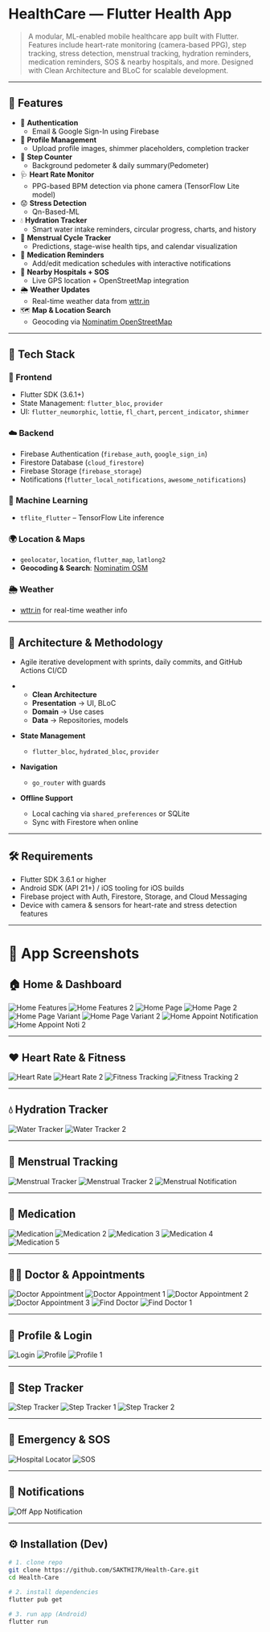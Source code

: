 # HealthCare — Flutter Health App

> A modular, ML-enabled mobile healthcare app built with Flutter. Features include heart-rate monitoring (camera-based PPG), step tracking, stress detection, menstrual tracking, hydration reminders, medication reminders, SOS & nearby hospitals, and more. Designed with Clean Architecture and BLoC for scalable development.

---

## 🚀 Features
- 🔐 **Authentication**
  - Email & Google Sign-In using Firebase
- 👤 **Profile Management**
  - Upload profile images, shimmer placeholders, completion tracker
- 🚶 **Step Counter**
  - Background pedometer & daily summary(Pedometer)
- 🩺 **Heart Rate Monitor**
  - PPG-based BPM detection via phone camera (TensorFlow Lite model)
- 😟 **Stress Detection**
  - Qn-Based-ML 
- 💧 **Hydration Tracker**
  - Smart water intake reminders, circular progress, charts, and history
- 📆 **Menstrual Cycle Tracker**
  - Predictions, stage-wise health tips, and calendar visualization
- 💊 **Medication Reminders**
  - Add/edit medication schedules with interactive notifications
- 🏥 **Nearby Hospitals + SOS**
  - Live GPS location + OpenStreetMap integration
- 🌦 **Weather Updates**
  - Real-time weather data from [wttr.in](https://wttr.in)
- 🗺️ **Map & Location Search**
  - Geocoding via [Nominatim OpenStreetMap](https://nominatim.openstreetmap.org)

---

## 🧭 Tech Stack
### 📱 Frontend
- Flutter SDK (3.6.1+)  
- State Management: `flutter_bloc`, `provider`  
- UI: `flutter_neumorphic`, `lottie`, `fl_chart`, `percent_indicator`, `shimmer`  

### ☁️ Backend
- Firebase Authentication (`firebase_auth`, `google_sign_in`)  
- Firestore Database (`cloud_firestore`)  
- Firebase Storage (`firebase_storage`)  
- Notifications (`flutter_local_notifications`, `awesome_notifications`)  

### 🤖 Machine Learning
- `tflite_flutter` – TensorFlow Lite inference  
  

### 🌍 Location & Maps
- `geolocator`, `location`, `flutter_map`, `latlong2`  
- **Geocoding & Search**: [Nominatim OSM](https://nominatim.openstreetmap.org)  

### 🌦 Weather
- [wttr.in](https://wttr.in) for real-time weather info  


---

## 📁 Architecture & Methodology
- Agile iterative development with sprints, daily commits, and GitHub Actions CI/CD
- - **Clean Architecture**  
  - **Presentation** → UI, BLoC  
  - **Domain** → Use cases  
  - **Data** → Repositories, models  

- **State Management**  
  - `flutter_bloc`, `hydrated_bloc`, `provider`  

- **Navigation**  
  - `go_router` with guards  

- **Offline Support**  
  - Local caching via `shared_preferences` or SQLite  
  - Sync with Firestore when online 

---

## 🛠️ Requirements
- Flutter SDK 3.6.1 or higher  
- Android SDK (API 21+) / iOS tooling for iOS builds  
- Firebase project with Auth, Firestore, Storage, and Cloud Messaging  
- Device with camera & sensors for heart-rate and stress detection features  

---
# 📸 App Screenshots

## 🏠 Home & Dashboard
![Home Features](DOCS/SCREENSHOTS/HOME_FEATURES_B_D.JPG)
![Home Features 2](DOCS/SCREENSHOTS/HOME_FEATURES_D.JPG)
![Home Page](DOCS/SCREENSHOTS/HOME_PAGE_B_D.JPG)
![Home Page 2](DOCS/SCREENSHOTS/HOME_PAGE_H_D.JPG)
![Home Page Variant](DOCS/SCREENSHOTS/HOME_PAGE_V_D.JPG)
![Home Page Variant 2](DOCS/SCREENSHOTS/HOME_PAGE_V_L.JPG)
![Home Appoint Notification](DOCS/SCREENSHOTS/HOME_PAGE_APPOINT_NOTI.JPG)
![Home Appoint Noti 2](DOCS/SCREENSHOTS/HOME_PAGE_APPOINT_NOTI_1.JPG)

---

## ❤️ Heart Rate & Fitness
![Heart Rate](DOCS/SCREENSHOTS/HEART_RATE.JPG)
![Heart Rate 2](DOCS/SCREENSHOTS/HEART_RATE_1.JPG)
![Fitness Tracking](DOCS/SCREENSHOTS/FITNESS_TRACKING.JPG)
![Fitness Tracking 2](DOCS/SCREENSHOTS/FITNESS_TRACKING_B.JPG)

---

## 💧 Hydration Tracker
![Water Tracker](DOCS/SCREENSHOTS/WATER_TRACKER.JPG)
![Water Tracker 2](DOCS/SCREENSHOTS/WATER_TRACKER_1.JPG)

---

## 🌸 Menstrual Tracking
![Menstrual Tracker](DOCS/SCREENSHOTS/MENSTRUAL_TRACKER.JPG)
![Menstrual Tracker 2](DOCS/SCREENSHOTS/MENSTRUAL_TRACKER_1.JPG)
![Menstrual Notification](DOCS/SCREENSHOTS/MENSTRUAL_PEDICATION_NOTIFICATION.JPG)

---

## 💊 Medication
![Medication](DOCS/SCREENSHOTS/MEDICATION.JPG)
![Medication 2](DOCS/SCREENSHOTS/MEDICATION2.JPG)
![Medication 3](DOCS/SCREENSHOTS/MEDICATION3.JPG)
![Medication 4](DOCS/SCREENSHOTS/MEDICATION4.JPG)
![Medication 5](DOCS/SCREENSHOTS/MEDICATION5.JPG)

---

## 🧑‍⚕️ Doctor & Appointments
![Doctor Appointment](DOCS/SCREENSHOTS/DOCTOR_APPOINTMENT.jpg)
![Doctor Appointment 1](DOCS/SCREENSHOTS/DOCTOR_APPOINTMENT_1.jpg)
![Doctor Appointment 2](DOCS/SCREENSHOTS/DOCTOR_APPOINTMENT_2.jpg)
![Doctor Appointment 3](DOCS/SCREENSHOTS/DOCTOR_APPOINTMENT_3.jpg)
![Find Doctor](DOCS/SCREENSHOTS/FIND_DOCTOR.JPG)
![Find Doctor 1](DOCS/SCREENSHOTS/FIND_DOCTOR_1.JPG)

---

## 🧍 Profile & Login
![Login](DOCS/SCREENSHOTS/LOGIN_PAGE.JPG)
![Profile](DOCS/SCREENSHOTS/PROFILE_PAGE.JPG)
![Profile 1](DOCS/SCREENSHOTS/PROFILE_PAGE_1.JPG)

---

## 👣 Step Tracker
![Step Tracker](DOCS/SCREENSHOTS/STEP_TRACKER.JPG)
![Step Tracker 1](DOCS/SCREENSHOTS/STEP_TRACKER_1.JPG)
![Step Tracker 2](DOCS/SCREENSHOTS/STEP_TRACKER_2.JPG)

---

## 🏥 Emergency & SOS
![Hospital Locator](DOCS/SCREENSHOTS/HOSPITAL_LOCATOR.JPG)
![SOS](DOCS/SCREENSHOTS/SOS.JPG)

---

## 🔔 Notifications
![Off App Notification](DOCS/SCREENSHOTS/OFF_APP_NOTIFICATION.JPG)

---

## ⚙️ Installation (Dev)
```bash
# 1. clone repo
git clone https://github.com/SAKTHI7R/Health-Care.git
cd Health-Care

# 2. install dependencies
flutter pub get

# 3. run app (Android)
flutter run
